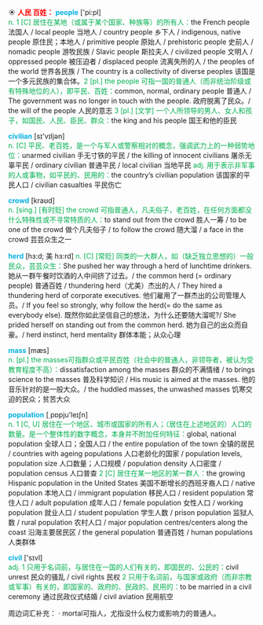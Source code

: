 ☀ <font color="red">**人民 百姓：**</font>
<font color="sky blue">**people**</font> ['pi:pl]  
<font color="#00b050">n. 1 [C] 居住在某地（或属于某个国家、种族等）的所有人：</font>the French people 法国人 / local people 当地人 / country people 乡下人 / indigenous, native people 原住民；本地人 / primitive people 原始人 / prehistoric people 史前人 / nomadic people 游牧民族 / Slavic people 斯拉夫人 / civilized people 文明人 / oppressed people 被压迫者 / displaced people 流离失所的人 / the peoples of the world 世界各民族 / The country is a collectivity of diverse peoples 该国是一个多元民族的集合体。<font color="#00b050">2 [pl.] the people 可指一国的普通人（而非统治阶级或有特殊地位的人），即平民、百姓：</font>common, normal, ordinary people 普通人 / The government was no longer in touch with the people. 政府脱离了民众。/ the will of the people 人民的意志 <font color="#00b050">3 [pl.] [文学] 一个人所领导的男人、女人和孩子，如国民、人民、臣民、群众：</font>the king and his people 国王和他的臣民

<font color="sky blue">**civilian**</font> [sɪ'vɪljən]  
<font color="#00b050">n. [C] 平民、老百姓，是一个与军人或警察相对的概念，强调武力上的一种弱势地位：</font>unarmed civilian 手无寸铁的平民 / the killing of innocent civilians 屠杀无辜平民 / ordinary civilian 普通平民 / local civilian 当地平民 <font color="#00b050">adj. 用于表示非军事的人或事物，如平民的、民用的：</font>the country’s civilian population 该国家的平民人口 / civilian casualties 平民伤亡

<font color="sky blue">**crowd**</font> [kraʊd]  
<font color="#00b050">n. [sing.] [有时贬] the crowd 可指普通人，凡夫俗子，老百姓，在任何方面都没什么特殊性或不寻常特质的人：</font>to stand out from the crowd 胜人一筹 / to be one of the crowd 做个凡夫俗子 / to follow the crowd 随大溜 / a face in the crowd 芸芸众生之一
           
<font color="sky blue">**herd**</font> [hɜ:d; 美 hɜ:rd]
<font color="#00b050">n. [C] [常贬] 同类的一大群人，如（缺乏独立思想的）一般民众，芸芸众生：</font>She pushed her way through a herd of lunchtime drinkers. 她从一群午餐时饮酒的人中间挤了过去。/ the common herd (= ordinary people) 普通百姓 / thundering herd（尤美）杰出的人 / They hired a thundering herd of corporate executives. 他们雇用了一群杰出的公司管理人员。/ If you feel so strongly, why follow the herd(= do the same as everybody else). 既然你如此坚信自己的想法，为什么还要随大溜呢?/ She prided herself on standing out from the common herd. 她为自己的出众而自豪。/ herd instinct, herd mentality 群体本能；从众心理

<font color="sky blue">**mass**</font> [mæs]  
<font color="#00b050">n. [pl.] the masses可指群众或平民百姓（社会中的普通人，非领导者，被认为受教育程度不高）：</font>dissatisfaction among the masses 群众的不满情绪 / to brings science to the masses 普及科学知识 / His music is aimed at the masses. 他的音乐针对的是一般大众。/ the huddled masses, the unwashed masses 饥寒交迫的民众；贫苦大众

<font color="sky blue">**population**</font> [͵pɒpju'leɪʃn]  
<font color="#00b050">n. 1 [C, U] 居住在一个地区、城市或国家的所有人；（居住在上述地区的）人口的数量。是一个整体性的数字概念，本身并不附加任何特征：</font>global, national population 全球人口；全国人口 / the entire population of the town 全镇的居民 / countries with ageing populations 人口老龄化的国家 / population levels, population size 人口数量；人口规模 / population density 人口密度 / population census 人口普查 <font color="#00b050">2 [C] 居住在某一地区的某一群人：</font>the growing Hispanic population in the United States 美国不断增长的西班牙裔人口 / native population 本地人口 / immigrant population 移民人口 / resident population 常住人口 / adult population 成年人口 / female population 女性人口 / working population 就业人口 / student population 学生人数 / prison population 监狱人数 / rural population 农村人口 / major population centres/centers along the coast 沿海主要居民区 / the general population 普通百姓 / human populations 人类群体

<font color="sky blue">**civil**</font> ['sɪvl]  
<font color="#00b050">adj. 1 只用于名词前，与居住在一国的人们有关的，即国民的、公民的：</font>civil unrest 民众的骚乱 / civil rights 民权 <font color="#00b050">2 只用于名词前，与国家或政府（而非宗教或军事）有关的，即国家的、政府的、民政的、民用的：</font>to be married in a civil ceremony 通过民政仪式结婚 / civil aviation 民用航空

周边词汇补充：
· mortal可指人，尤指没什么权力或影响力的普通人。